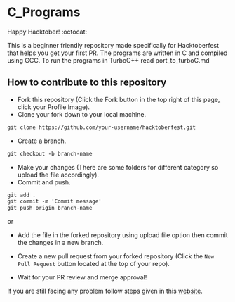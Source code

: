 # C_Programs

Happy Hacktober! :octocat:  

This is a beginner friendly repository made specifically for Hacktoberfest that helps you get your first PR.
The programs are written in C and compiled using GCC. To run the programs in TurboC++ read port_to_turboC.md

## How to contribute to this repository

* Fork this repository (Click the Fork button in the top right of this page, click your Profile Image).
* Clone your fork down to your local machine.

```markdown
git clone https://github.com/your-username/hacktoberfest.git
```

* Create a branch.

```markdown
git checkout -b branch-name
```

* Make your changes (There are some folders for different category so upload the file accordingly).
* Commit and push.

```markdown
git add .
git commit -m 'Commit message'
git push origin branch-name
```
or
* Add the file in the forked repository using upload file option then commit the changes in a new branch. 

* Create a new pull request from your forked repository (Click the `New Pull Request` button located at the top of your repo).
* Wait for your PR review and merge approval!

If you are still facing any problem follow steps given in this [website](https://thenewstack.io/getting-legit-with-git-and-github-your-first-pull-request/).
